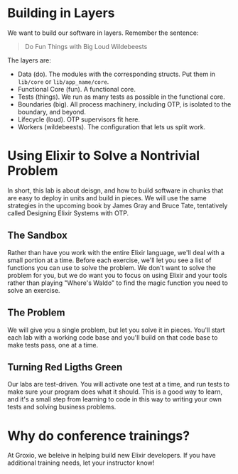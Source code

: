 # Building in Layers

We want to build our software in layers. Remember the sentence:

> Do Fun Things with Big Loud Wildebeests

The layers are: 

- Data (do). The modules with the corresponding structs. Put them in `lib/core` or `lib/app_name/core`. 
- Functional Core (fun). A functional core. 
- Tests (things). We run as many tests as possible in the functional core. 
- Boundaries (big). All process machinery, including OTP, is isolated to the boundary, and beyond. 
- Lifecycle (loud). OTP supervisors fit here. 
- Workers (wildebeests). The configuration that lets us split work. 

# Using Elixir to Solve a Nontrivial Problem

In short, this lab is about deisgn, and how to build software in chunks that are easy to deploy in units and build in pieces. We will use the same strategies in the upcoming book by James Gray and Bruce Tate, tentatively called Designing Elixir Systems with OTP. 

## The Sandbox

Rather than have you work with the entire Elixir language, we'll deal with a small portion at a time. Before each exercise, we'll let you see a list of functions you can use to solve the problem. We don't want to solve the problem for you, but we do want you to focus on using Elixir and your tools rather than playing "Where's Waldo" to find the magic function you need to solve an exercise. 

## The Problem

We will give you a single problem, but let you solve it in pieces. You'll start each lab with a working code base and you'll build on that code base to make tests pass, one at a time. 

## Turning Red Ligths Green

Our labs are test-driven. You will activate one test at a time, and run tests to make sure your program does what it should. This is a good way to learn, and it's a small step from learning to code in this way to writing your own tests and solving business problems. 

# Why do conference trainings?

At Groxio, we beleive in helping build new Elixir developers. If you have additional training needs, let your instructor know!

